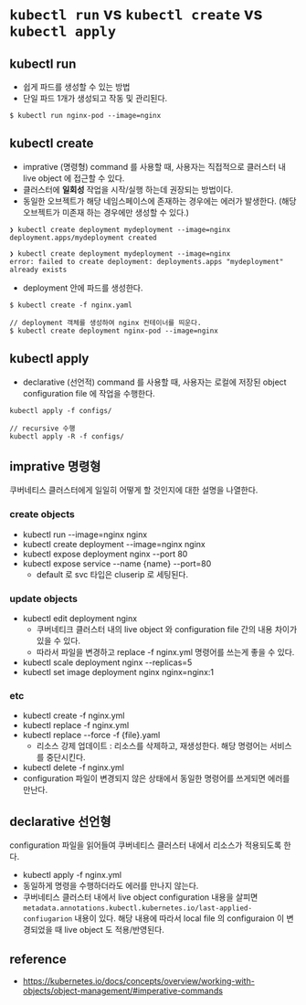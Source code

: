 # `kubectl run` vs `kubectl create` vs `kubectl apply`

## kubectl run 
* 쉽게 파드를 생성할 수 있는 방법
* 단일 파드 1개가 생성되고 작동 및 관리된다.
```shell
$ kubectl run nginx-pod --image=nginx
```

## kubectl create
* imprative (명령형) command 를 사용할 때, 사용자는 직접적으로 클러스터 내 live object 에 접근할 수 있다.
* 클러스터에 __일회성__ 작업을 시작/실행 하는데 권장되는 방법이다.
* 동일한 오브젝트가 해당 네임스페이스에 존재하는 경우에는 에러가 발생한다. (해당 오브젝트가 미존재 하는 경우에만 생성할 수 있다.)
```shell
❯ kubectl create deployment mydeployment --image=nginx
deployment.apps/mydeployment created
 
❯ kubectl create deployment mydeployment --image=nginx
error: failed to create deployment: deployments.apps "mydeployment" already exists
```

* deployment 안에 파드를 생성한다.
```
$ kubectl create -f nginx.yaml

// deployment 객체를 생성하여 nginx 컨테이너를 띄운다.
$ kubectl create deployment nginx-pod --image=nginx
```

## kubectl apply
* declarative (선언적) command 를 사용할 때, 사용자는 로컬에 저장된 object configuration file 에 작업을 수행한다.
```
kubectl apply -f configs/

// recursive 수행
kubectl apply -R -f configs/
```

## imprative 명령형
쿠버네티스 클러스터에게 일일히 어떻게 할 것인지에 대한 설명을 나열한다.

### create objects
* kubectl run --image=nginx nginx
* kubectl create deployment --image=nginx nginx
* kubectl expose deployment nginx --port 80
* kubectl expose service --name {name} --port=80 
  * default 로 svc 타입은 cluserip 로 세팅된다.

### update objects
* kubectl edit deployment nginx
  * 쿠버네티크 클러스터 내의 live object 와 configuration file 간의 내용 차이가 있을 수 있다.
  * 따라서 파일을 변경하고 replace -f nginx.yml 명령어를 쓰는게 좋을 수 있다.
* kubectl scale deployment nginx --replicas=5
* kubectl set image deployment nginx nginx=nginx:1

### etc
* kubectl create -f nginx.yml
* kubectl replace -f nginx.yml
* kubectl replace --force -f {file}.yaml
  * 리소스 강제 업데이트 : 리소스를 삭제하고, 재생성한다. 해당 명령어는 서비스를 중단시킨다.
* kubectl delete -f nginx.yml
* configuration 파일이 변경되지 않은 상태에서 동일한 명령어를 쓰게되면 에러를 만난다.

## declarative 선언형
configuration 파일을 읽어들여 쿠버네티스 클러스터 내에서 리소스가 적용되도록 한다.
* kubectl apply -f nginx.yml
* 동일하게 명령을 수행하더라도 에러를 만나지 않는다.
* 쿠버네티스 클러스터 내에서 live object configuration 내용을 살피면 `metadata.annotations.kubectl.kubernetes.io/last-applied-confiugarion` 내용이 있다. 해당 내용에 따라서 local file 의 configuraion 이 변경되었을 때 live object 도 적용/반영된다.


## reference
* https://kubernetes.io/docs/concepts/overview/working-with-objects/object-management/#imperative-commands
